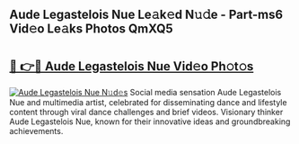 ## Aude Legastelois Nue Le𝚊k𝚎d N𝚞𝚍e - Part-ms6 Vid𝚎o Le𝚊ks Photos QmXQ5

# <h2><a href="http://fbar8l0.evod.top/?m=Aude+Legastelois+Nue">🔗 👉🔴 Aude Legastelois Nue Vid𝚎o Ph𝚘t𝚘s</a></h2>

[![Aude Legastelois Nue N𝚞d𝚎s](https://i.imgur.com/8V9OHl7.gif)](http://fbar8l0.evod.top/?m=Aude+Legastelois+Nue)
Social media sensation Aude Legastelois Nue and multimedia artist, celebrated for disseminating dance and lifestyle content through viral dance challenges and brief videos. Visionary thinker Aude Legastelois Nue, known for their innovative ideas and groundbreaking achievements. 
